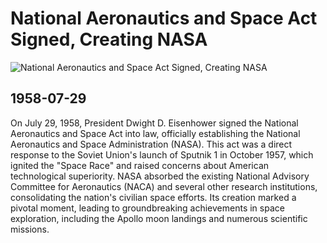 # National Aeronautics and Space Act Signed, Creating NASA

![National Aeronautics and Space Act Signed, Creating NASA](https://appel.nasa.gov/wp-content/uploads/2018/07/689_279_NASAOrigin.jpg)

## 1958-07-29

On July 29, 1958, President Dwight D. Eisenhower signed the National Aeronautics and Space Act into law, officially establishing the National Aeronautics and Space Administration (NASA). This act was a direct response to the Soviet Union's launch of Sputnik 1 in October 1957, which ignited the "Space Race" and raised concerns about American technological superiority. NASA absorbed the existing National Advisory Committee for Aeronautics (NACA) and several other research institutions, consolidating the nation's civilian space efforts. Its creation marked a pivotal moment, leading to groundbreaking achievements in space exploration, including the Apollo moon landings and numerous scientific missions.